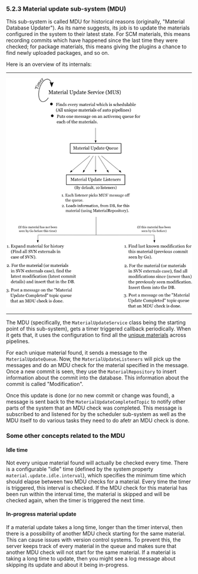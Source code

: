 ### 5.2.3 Material update sub-system (MDU)

This sub-system is called MDU for historical reasons (originally, "Material Database Updater"). As its name suggests,
its job is to update the materials configured in the system to their latest state. For SCM materials, this means
recording commits which have happened since the last time they were checked; for package materials, this means giving
the plugins a chance to find newly uploaded packages, and so on.

Here is an overview of its internals:

---------------------------------------

![MDU](images/mdu_overview.png)

---------------------------------------

The MDU (specifically, the ``MaterialUpdateService`` class being the starting point of this sub-system), gets a timer
triggered callback periodically. When it gets that, it uses the configuration to find all the [unique
materials](5.2.3.1.md) across pipelines.

For each unique material found, it sends a message to the ``MaterialUpdateQueue``. Now, the ``MaterialUpdateListeners``
will pick up the messages and do an MDU check for the material specified in the message. Once a new commit is seen, they
use the ``MaterialRepository`` to insert information about the commit into the database. This information about the
commit is called "Modification".

Once this update is done (or no new commit or change was found), a message is sent back to the
``MaterialUpdateCompletedTopic`` to notify other parts of the system that an MDU check was completed. This message is
subscribed to and listened for by the scheduler sub-system as well as the MDU itself to do various tasks they need to do
afetr an MDU check is done.

### Some other concepts related to the MDU

#### Idle time

Not every unique material found will actually be checked every time. There is a configurable "idle" time (defined by the
system property ``material.update.idle.interval``), which specifies the minimum time which should elapse between two MDU
checks for a material. Every time the timer is triggered, this interval is checked. If the MDU check for this material
has been run within the interval time, the material is skipped and will be checked again, when the timer is triggered
the next time.

#### In-progress material update

If a material update takes a long time, longer than the timer interval, then there is a possibility of another MDU check
starting for the same material. This can cause issues with version control systems. To prevent this, the server keeps
track of every material in the queue and makes sure that another MDU check will not start for the same material. If a
material is taking a long time to update, then you might see a log message about skipping its update and about it being
in-progress.
